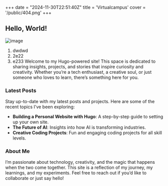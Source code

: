+++
date = "2024-11-30T22:51:40Z"
title = 'Virtualcampus'
cover = '/public/404.png'
+++
## Hello, World!

![image](/public/404.png)
1. dwdwd
2. 2e22
3. e233
Welcome to my Hugo-powered site! This space is dedicated to sharing insights, projects, and stories that inspire curiosity and creativity. Whether you’re a tech enthusiast, a creative soul, or just someone who loves to learn, there’s something here for you.

### Latest Posts

Stay up-to-date with my latest posts and projects. Here are some of the recent topics I’ve been exploring:
- **Building a Personal Website with Hugo**: A step-by-step guide to setting up your own site.
- **The Future of AI**: Insights into how AI is transforming industries.
- **Creative Coding Projects**: Fun and engaging coding projects for all skill levels.

### About Me

I’m passionate about technology, creativity, and the magic that happens when the two come together. This site is a reflection of my journey, my learnings, and my experiments. Feel free to reach out if you’d like to collaborate or just say hello!
